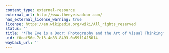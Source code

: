 ```yaml
---
content_type: external-resource
external_url: http://www.theeyeisadoor.com/
has_external_license_warning: true
license: https://en.wikipedia.org/wiki/All_rights_reserved
status: ''
title: '*The Eye is a Door: Photography and the Art of Visual Thinking*'
uid: f0eaf56e-7c13-4d83-8493-0a59f1415014
wayback_url: ''
---
```

